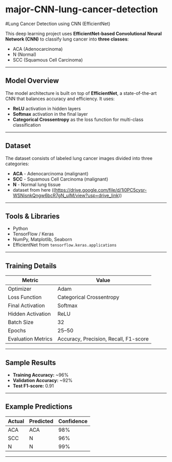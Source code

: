 # major-CNN-lung-cancer-detection

#Lung Cancer Detection using CNN (EfficientNet)

This deep learning project uses **EfficientNet-based Convolutional Neural Network (CNN)** to classify lung cancer into **three classes**:

- ACA (Adenocarcinoma)
-  N (Normal)
-  SCC (Squamous Cell Carcinoma)

---

## Model Overview

The model architecture is built on top of **EfficientNet**, a state-of-the-art CNN that balances accuracy and efficiency. It uses:

-  **ReLU** activation in hidden layers
-  **Softmax** activation in the final layer
-  **Categorical Crossentropy** as the loss function for multi-class classification

---

##  Dataset

The dataset consists of labeled lung cancer images divided into three categories:
- **ACA** - Adenocarcinoma (malignant)
- **SCC** - Squamous Cell Carcinoma (malignant)
- **N** - Normal lung tissue
- dataset from here ((https://drive.google.com/file/d/1i0PC5cysr-WSNisnkQngw6bcR7gN_uIM/view?usp=drive_link))


----

## Tools & Libraries

- Python
- TensorFlow / Keras
- NumPy, Matplotlib, Seaborn
- EfficientNet from `tensorflow.keras.applications`

---

##  Training Details

| Metric               | Value               |
|----------------------|---------------------|
| Optimizer            | Adam                |
| Loss Function        | Categorical Crossentropy |
| Final Activation     | Softmax             |
| Hidden Activation    | ReLU                |
| Batch Size           | 32                  |
| Epochs               | 25–50               |
| Evaluation Metrics   | Accuracy, Precision, Recall, F1-score |

---

## Sample Results

- **Training Accuracy:** ~96%
- **Validation Accuracy:** ~92%
- **Test F1-score:** 0.91



---

##  Example Predictions

| Actual | Predicted | Confidence |
|--------|-----------|------------|
| ACA    | ACA       | 98%        |
| SCC    | N         | 96%        |
| N      | N         | 99%        |

---
